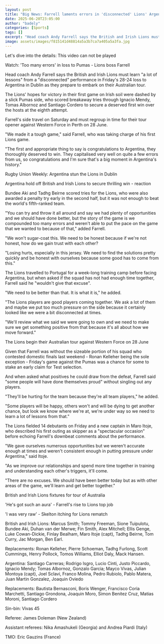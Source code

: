 ```yaml
---
layout: post
title: "Big News: Farrell laments errors in 'disconnected' Lions' Argentina loss"
date: 2025-06-20T23:05:00
author: "badely"
categories: [Sports]
tags: []
excerpt: "Head coach Andy Farrell says the British and Irish Lions must learn 'a lot of lessons' from a 'disconnected' performance in Friday's 28-24 loss to Arg"
image: assets/images/f815141d48814a5a3b7ca7a405a5a3fa.jpg
---
```


Let's dive into the details: This video can not be played

Watch: 'Too many errors' in loss to Pumas - Lions boss Farrell

Head coach Andy Farrell says the British and Irish Lions must learn "a lot of lessons" from a "disconnected" performance in Friday's 28-24 loss to Argentina in Dublin as they prepare to embark on their Australian tour. 

The Lions' hopes for victory in their first game on Irish soil were dashed by a slick Pumas side, who scored breakaway tries through Ignacio Mendy, Tomas Albornoz and Santiago Cordero to secure a deserved first win over the hosts at the eighth attempt. 

Farrell's side travel on Saturday and must regroup in time for their tour opener against Western Force in Perth on 28 June. 

"We made it a tough game," said Farrell, who was taking charge of his first Lions game.

"The first and appropriate thing to say is congratulations to Argentina, they thoroughly deserved to win. They capitalised very well on quite a few errors from us, so congratulations and I'm sure that's a big moment in Argentina's history."

Rugby Union Weekly: Argentina stun the Lions in Dublin

Argentina hold off British and Irish Lions to secure thrilling win - reaction

Bundee Aki and Tadhg Beirne scored tries for the Lions, who were also awarded a penalty try early in the second half, but it was not enough to beat the world's fifth-ranked team. 

"You can try and throw it all around and say we had plenty of opportunities and we should have done better, but the story of the game is we compounded too many errors and weren't able to put the pace on the game that we wanted to because of that," added Farrell.

"We won't sugar-coat this. We need to be honest because if we're not honest, how do we gain trust with each other?

"Losing hurts, especially in this jersey. We need to find the solutions pretty quickly and be honest with ourselves because some good has to come from this."

The Lions travelled to Portugal for a week-long training camp before facing Argentina, but when asked if the squad has not had enough time together, Farrell said he "wouldn't give that excuse". 

"We need to be better than that. It is what it is," he added.

"The Lions players are good players coming together. We ask a lot of them and maybe we put too much pressure on the side because it certainly looked like we were a bit disconnected at times. 

"We'll review what we said we were going to own and we need to make sure we get something positive from that because it's all about how we move forward."

The Lions begin their Australian tour against Western Force on 28 June

Given that Farrell was without the sizeable portion of his squad who contested domestic finals last weekend - Ronan Kelleher being the sole exception - Friday's game against the Pumas was a chance for some to stake an early claim for Test selection. 

And when asked what positives he could draw from the defeat, Farrell said "some people will have done themselves proud" without singling out any players.

"They'll be hurting for the team because they're all team players," he added.

"Some players will be happy, others won't and will be dying to get another chance, but look we know where we're at, we're under way so we need to learn a lot of lessons from that."

The Lions fielded 14 debutants on Friday and a new captain in Maro Itoje, who described his first outing as skipper as a "spectacular occasion" before echoing Farrell's downbeat comments about the performance. 

"We gave ourselves numerous opportunities but we weren't accurate enough at times and weren't consistent enough in putting pressure under Argentina," said Itoje. 

"As we improve our relationships and spend more time together in training and understanding each other's triggers, it'll come. 

"There are no excuses. We should have been better today but as with other areas of the game, we'll learn and get better together."

British and Irish Lions fixtures for tour of Australia

'He's got such an aura' - Farrell's rise to Lions top job

'I was very raw' - Skelton itching for Lions rematch

British and Irish Lions: Marcus Smith; Tommy Freeman, Sione Tuipulotu, Bundee Aki, Duhan van der Merwe; Fin Smith, Alex Mitchell; Ellis Genge, Luke Cowan-Dickie, Finlay Bealham, Maro Itoje (capt), Tadhg Beirne, Tom Curry, Jac Morgan, Ben Earl.

Replacements: Ronan Kelleher, Pierre Schoeman, Tadhg Furlong, Scott Cummings, Henry Pollock, Tomos Williams, Elliot Daly, Mack Hansen.

Argentina: Santiago Carreras; Rodrigo Isgro, Lucio Cinti, Justo Piccardo, Ignacio Mendy; Tomas Albornoz, Gonzalo Garcia; Mayco Vivas, Julian Montoya (capt), Joel Sclavi, Franco Molina, Pedro Rubiolo, Pablo Matera, Juan Martin Gonzalez, Joaquin Oviedo

Replacements: Bautista Bernasconi, Boris Wenger, Francisco Coria Marchetti, Santiago Grondona, Joaquin Moro, Simon Benitez Cruz, Matias Moroni, Santiago Cordero

Sin-bin: Vivas 45

Referee: James Doleman (New Zealand)

Assistant referees: Nika Amashukeli (Georgia) and Andrea Piardi (Italy)

TMO: Eric Gauzins (France)

